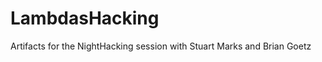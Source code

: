 LambdasHacking
==============

Artifacts for the NightHacking session with Stuart Marks and Brian Goetz
